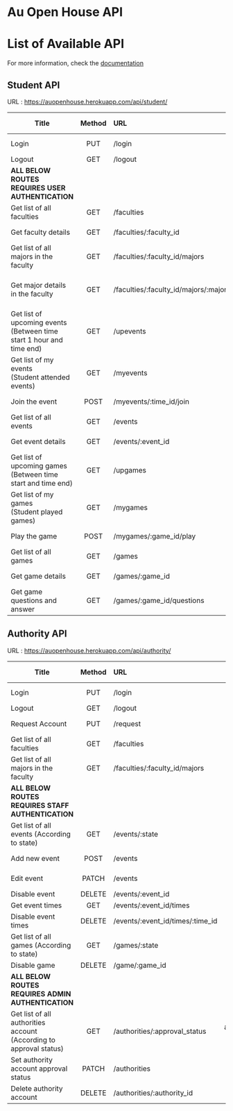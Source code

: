 # Au Open House API


# List of Available API

For more information, check the [documentation](https://documenter.getpostman.com/view/3045264/collection/7E8hveG)

## Student API

URL : https://auopenhouse.herokuapp.com/api/student/

| Title | Method | URL | URL Params | Data Params |
|-------|:------:|:----|:----------:|:-----------:|
| Login | PUT | /login | - | idToken=[string] |
| Logout | GET | /logout | - | - |
| **ALL BELOW ROUTES REQUIRES USER AUTHENTICATION** |
| Get list of all faculties | GET | /faculties | - | - |
| Get faculty details | GET | /faculties/:faculty_id | faculty_id=[int] | - |
| Get list of all majors in the faculty | GET | /faculties/:faculty_id/majors | faculty_id=[int] | - |
| Get major details in the faculty | GET | /faculties/:faculty_id/majors/:major_id | faculty_id=[int]<br>major_id=[int] | - |
| Get list of upcoming events<br>(Between time start 1 hour and time end) | GET | /upevents | - | - |
| Get list of my events<br>(Student attended events) | GET | /myevents | - | - |
| Join the event | POST | /myevents/:time_id/join | time_id=[int] | - |
| Get list of all events | GET | /events | - | - |
| Get event details | GET | /events/:event_id | event_id=[int] | - |
| Get list of upcoming games<br>(Between time start and time end) | GET | /upgames | - | - |
| Get list of my games<br>(Student played games) | GET | /mygames | - | - |
| Play the game | POST | /mygames/:game_id/play | game_id=[int] | points=[int] |
| Get list of all games | GET | /games | - | - |
| Get game details | GET | /games/:game_id | game_id=[int] | - |
| Get game questions and answer | GET | /games/:game_id/questions | game_id=[int] | - |

## Authority API

URL : https://auopenhouse.herokuapp.com/api/authority/

| Title | Method | URL | URL Params | Data Params |
|-------|:------:|:----|:----------:|:-----------:|
| Login | PUT | /login | - | idToken=[string] |
| Logout | GET | /logout | - | - |
| Request Account | PUT | /request | - | request=[json] |
| Get list of all faculties | GET | /faculties | - | - |
| Get list of all majors in the faculty | GET | /faculties/:faculty_id/majors | faculty_id=[int] | - |
| **ALL BELOW ROUTES REQUIRES STAFF AUTHENTICATION** |
| Get list of all events (According to state) | GET | /events/:state | state=[int] | - |
| Add new event | POST | /events | - | event=[json] |
| Edit event | PATCH | /events | - | event=[json] |
| Disable event | DELETE | /events/:event_id | event_id=[int] | - |
| Get event times | GET | /events/:event_id/times | - | - |
| Disable event times | DELETE | /events/:event_id/times/:time_id | time_id=[int] | - |
| Get list of all games (According to state) | GET | /games/:state | state=[int] | - |
| Disable game | DELETE | /game/:game_id | game_id=[int] | - |
| **ALL BELOW ROUTES REQUIRES ADMIN AUTHENTICATION** |
| Get list of all authorities account<br>(According to approval status) | GET | /authorities/:approval_status | approval_status=[int] | - |
| Set authority account approval status | PATCH | /authorities | - | authority=[json] |
| Delete authority account | DELETE | /authorities/:authority_id | authority_id=[int] | - |